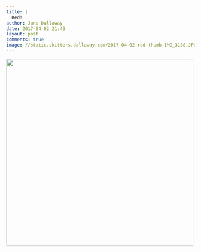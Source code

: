 ```yaml
---
title: |
  Red!
author: Jane Dallaway
date: 2017-04-02 21:45
layout: post
comments: true
image: //static.skitters.dallaway.com/2017-04-02-red-thumb-IMG_3188.JPG
---
```


<div>
        <a href="//static.skitters.dallaway.com/2017-04-02-red-fullsize-IMG_3188.JPG">
          <img src="//static.skitters.dallaway.com/2017-04-02-red-thumb-IMG_3188.JPG" width="500" height="500"/>
        </a>
      </div>


  
      